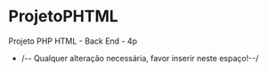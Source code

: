 # ProjetoPHTML
 Projeto PHP HTML - Back End - 4p

 - \/-- Qualquer alteração necessária, favor inserir neste espaço!--\/
